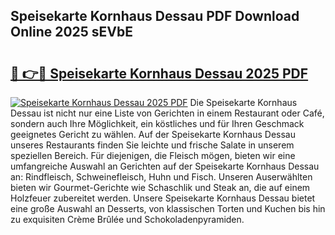 ## Speisekarte Kornhaus Dessau PDF Download Online 2025 sEVbE

# <h2><a href="http://gcbchok.nevu.top/?p=Speisekarte+Kornhaus+Dessau">🔗 👉🔴 Speisekarte Kornhaus Dessau 2025 PDF</a></h2>

[![Speisekarte Kornhaus Dessau 2025 PDF](https://i.imgur.com/dBaPXMq.png)](http://gcbchok.nevu.top/?p=Speisekarte+Kornhaus+Dessau)
Die Speisekarte Kornhaus Dessau ist nicht nur eine Liste von Gerichten in einem Restaurant oder Café, sondern auch Ihre Möglichkeit, ein köstliches und für Ihren Geschmack geeignetes Gericht zu wählen. Auf der Speisekarte Kornhaus Dessau unseres Restaurants finden Sie leichte und frische Salate in unserem speziellen Bereich. Für diejenigen, die Fleisch mögen, bieten wir eine umfangreiche Auswahl an Gerichten auf der Speisekarte Kornhaus Dessau an: Rindfleisch, Schweinefleisch, Huhn und Fisch. Unseren Auserwählten bieten wir Gourmet-Gerichte wie Schaschlik und Steak an, die auf einem Holzfeuer zubereitet werden. Unsere Speisekarte Kornhaus Dessau bietet eine große Auswahl an Desserts, von klassischen Torten und Kuchen bis hin zu exquisiten Crème Brûlée und Schokoladenpyramiden.
